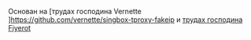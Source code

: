  Основан на [трудах господина Vernette ]https://github.com/vernette/singbox-tproxy-fakeip и [трудах господина Fiyerot ](https://github.com/FiyeroT/getdomains-snap)
